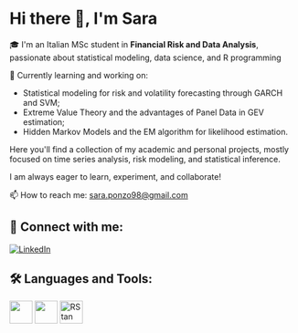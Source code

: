 # Hi there 👋, I'm Sara

🎓 I'm an Italian MSc student in **Financial Risk and Data Analysis**, passionate about statistical modeling, data science, and R programming

🌱 Currently learning and working on:

- Statistical modeling for risk and volatility forecasting through GARCH and SVM;
- Extreme Value Theory and the advantages of Panel Data in GEV estimation;
- Hidden Markov Models and the EM algorithm for likelihood estimation.

Here you'll find a collection of my academic and personal projects, mostly focused on time series analysis, risk modeling, and statistical inference.

I am always eager to learn, experiment, and collaborate!

📫 How to reach me: [sara.ponzo98@gmail.com](mailto:sara.ponzo98@gmail.com)

## 🔗 Connect with me:

[![LinkedIn](https://img.shields.io/badge/LinkedIn-blue?logo=linkedin)](https://www.linkedin.com/in/sara-ponzo-457441284/)

## 🛠️ Languages and Tools:

<p>
  <img src="https://cdn.jsdelivr.net/gh/devicons/devicon/icons/r/r-original.svg" width="40"/>
  <img src="https://cdn.jsdelivr.net/gh/devicons/devicon/icons/python/python-original.svg" width="40"/>
  <img src="https://upload.wikimedia.org/wikipedia/commons/thumb/1/1f/R_logo.svg/768px-R_logo.svg.png" width="40" title="RStan (via R)"/>
</p>
